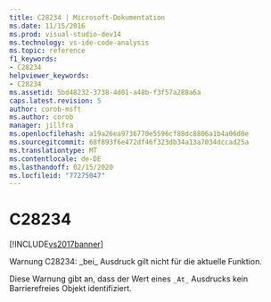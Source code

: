 ```yaml
---
title: C28234 | Microsoft-Dokumentation
ms.date: 11/15/2016
ms.prod: visual-studio-dev14
ms.technology: vs-ide-code-analysis
ms.topic: reference
f1_keywords:
- C28234
helpviewer_keywords:
- C28234
ms.assetid: 5bd48232-3738-4d01-a48b-f3f57a288a6a
caps.latest.revision: 5
author: corob-msft
ms.author: corob
manager: jillfra
ms.openlocfilehash: a19a26ea9736770e5596cf88dc8806a1b4a06d0e
ms.sourcegitcommit: 68f893f6e472df46f323db34a13a7034dccad25a
ms.translationtype: MT
ms.contentlocale: de-DE
ms.lasthandoff: 02/15/2020
ms.locfileid: "77275047"
---
```

# <a name="c28234"></a>C28234
[!INCLUDE[vs2017banner](../includes/vs2017banner.md)]

Warnung C28234: \_bei\_ Ausdruck gilt nicht für die aktuelle Funktion.  
  
 Diese Warnung gibt an, dass der Wert eines `_At_` Ausdrucks kein Barrierefreies Objekt identifiziert.
